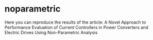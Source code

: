 # noparametric
Here you can reproduce the results of the article: A Novel Approach to Performance Evaluation of Current Controllers in Power Converters and Electric Drives Using Non-Parametric Analysis
